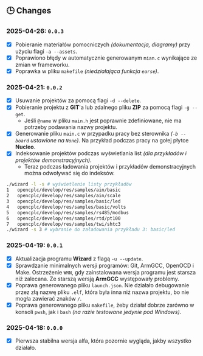 ## 🕒 Changes

### 2025-04-26: `0.0.3`

- [x] Pobieranie materiałów pomocniczych _(dokumentacja, diagramy)_ przy użyciu flagi `-a --assets`.
- [x] Poprawiono błędy w automatycznie generowanym `mian.c` wynikające ze zmian w frameworku.
- [x] Poprawka w pliku `makefile` _(niedziałająca funkcja `earse`)_.

### 2025-04-21: `0.0.2`

- [x] Usuwanie projektów za pomocą flagi `-d --delete`.
- [x] Pobieranie projektu z **GIT**'a lub zdalnego pliku **ZIP** za pomocą flagi `-g --get`.
  - Jeśli `@name` w pliku `main.h` jest poprawnie zdefiniowane, nie ma potrzeby podawania nazwy projektu.
- [x] Generowanie pliku `main.c` w przypadku pracy bez sterownika _(`-b --board` ustawione na `None`)_. Na przykład podczas pracy na gołej płytce **Nucleo**.
- [x] Indeksowanie projektów podczas wyświetlania list _(dla przykładów i projektów demonstracyjnych)_.
  - Teraz podczas ładowania projektów i przykładów demonstracyjnych można odwoływać się do indeksów.

```bash
./wizard -l -s # wyświetlenie listy przykładów
1   opencplc/develop/res/samples/ain/basic
2   opencplc/develop/res/samples/ain/scale
3   opencplc/develop/res/samples/basic/led
4   opencplc/develop/res/samples/basic/volts
5   opencplc/develop/res/samples/rs485/modbus
6   opencplc/develop/res/samples/rtd/pt100
7   opencplc/develop/res/samples/twi/shtc3
./wizard -s 3 # wybranie do załadowania przykładu 3: basic/led
```

### 2025-04-19: `0.0.1`

- [x] Aktualizacja programu **Wizard** z flagą `-u --update`.
- [x] Sprawdzanie minimalnych wersji programów: Git, ArmGCC, OpenOCD i Make. Ostrzeżenie `WRN`, gdy zainstalowana wersja programu jest starsza niż zalecana. Ze starszą wersją **ArmGCC** występowały problemy.
- [x] Poprawa generowanego pliku `launch.json`. Nie działało debugowanie przez złą nazwę pliku `.elf`, która była inna niż nazwa projektu, bo nie mogła zawierać znaków `/`.
- [x] Poprawa generowanego pliku `makefile`, żeby działał dobrze zarówno w konsoli `pwsh`, jak i `bash` _(na razie testowane jedynie pod Windows)_.

### 2025-04-18: `0.0.0`

- [x] Pierwsza stabilna wersja alfa, która pozornie wygląda, jakby wszystko działało.
